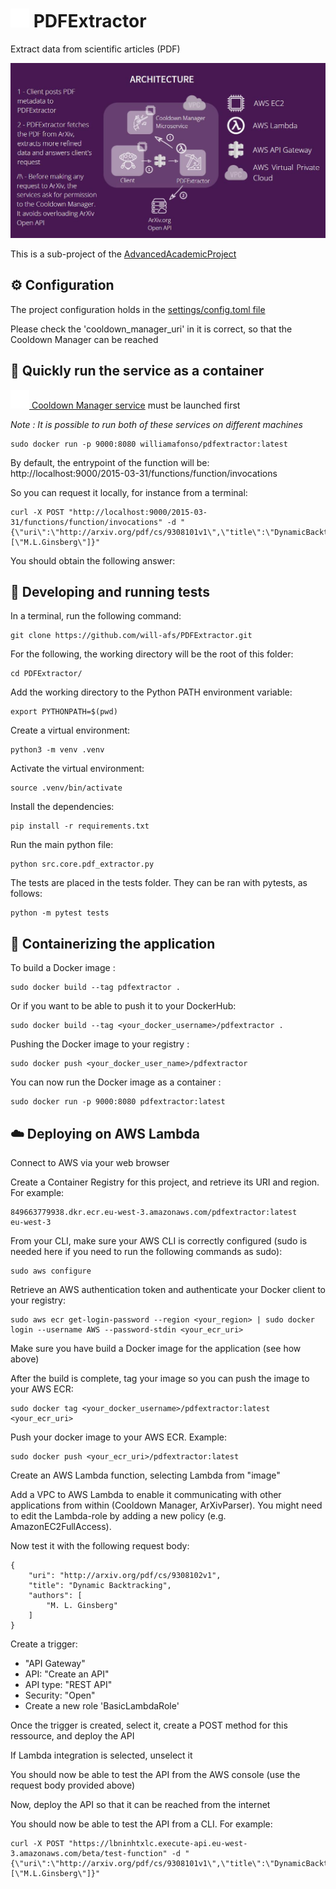 # <img src="https://github.com/will-afs/AdvancedAcademicProject/blob/main/doc/Icons/PDFExtractor.png" width="30"> PDFExtractor
Extract data from scientific articles (PDF)

<img src="https://github.com/will-afs/AdvancedAcademicProject/blob/main/doc/Deployment%20architecture/PDFExtractor/PDFExtractor%20architecture.JPG" width="700">

This is a sub-project of the [AdvancedAcademicProject](https://github.com/will-afs/AdvancedAcademicProject/)

⚙️ Configuration
-----------------
The project configuration holds in the [settings/config.toml file](https://github.com/will-afs/PDFExtractor/blob/main/settings/config.toml)

Please check the 'cooldown_manager_uri' in it is correct, so that the Cooldown Manager can be reached

🐇 Quickly run the service as a container
------------------------------------------
[<img src="https://github.com/will-afs/AdvancedAcademicProject/blob/main/doc/Icons/CooldownManager.png" width="30"> Cooldown Manager service](https://github.com/will-afs/CooldownManager) must be launched first

*Note : It is possible to run both of these services on different machines*

    sudo docker run -p 9000:8080 williamafonso/pdfextractor:latest
    
By default, the entrypoint of the function will be: http://localhost:9000/2015-03-31/functions/function/invocations

So you can request it locally, for instance from a terminal:

    curl -X POST "http://localhost:9000/2015-03-31/functions/function/invocations" -d "{\"uri\":\"http://arxiv.org/pdf/cs/9308101v1\",\"title\":\"DynamicBacktracking\",\"authors\":[\"M.L.Ginsberg\"]}"

You should obtain the following answer:

🧪 Developing and running tests
--------------------------------
In a terminal, run the following command:

    git clone https://github.com/will-afs/PDFExtractor.git

For the following, the working directory will be the root of this folder:

    cd PDFExtractor/
    
Add the working directory to the Python PATH environment variable:

    export PYTHONPATH=$(pwd)
    
Create a virtual environment:

    python3 -m venv .venv

Activate the virtual environment:
    
    source .venv/bin/activate
    
Install the dependencies:
    
    pip install -r requirements.txt

Run the main python file:

    python src.core.pdf_extractor.py

The tests are placed in the tests folder. They can be ran with pytests, as follows:

    python -m pytest tests

 🐋 Containerizing the application 
----------------------------------
To build a Docker image :

    sudo docker build --tag pdfextractor .
    
Or if you want to be able to push it to your DockerHub:

    sudo docker build --tag <your_docker_username>/pdfextractor .

Pushing the Docker image to your registry :

    sudo docker push <your_docker_user_name>/pdfextractor

You can now run the Docker image as a container :

    sudo docker run -p 9000:8080 pdfextractor:latest
    
☁️ Deploying on AWS Lambda
---------------------------
Connect to AWS via your web browser

Create a Container Registry for this project, and retrieve its URI and region. For example:

    849663779938.dkr.ecr.eu-west-3.amazonaws.com/pdfextractor:latest
    eu-west-3

From your CLI, make sure your AWS CLI is correctly configured (sudo is needed here if you need to run the following commands as sudo):

    sudo aws configure

Retrieve an AWS authentication token and authenticate your Docker client to your registry:

    sudo aws ecr get-login-password --region <your_region> | sudo docker login --username AWS --password-stdin <your_ecr_uri>

Make sure you have build a Docker image for the application (see how above)

After the build is complete, tag your image so you can push the image to your AWS ECR:

    sudo docker tag <your_docker_username>/pdfextractor:latest <your_ecr_uri>

Push your docker image to your AWS ECR. Example:

    sudo docker push <your_ecr_uri>/pdfextractor:latest
    
Create an AWS Lambda function, selecting Lambda from "image"

Add a VPC to AWS Lambda to enable it communicating with other applications from within (Cooldown Manager, ArXivParser). 
You might need to edit the Lambda-role by adding a new policy (e.g. AmazonEC2FullAccess).

Now test it with the following request body:

    {
        "uri": "http://arxiv.org/pdf/cs/9308102v1",
        "title": "Dynamic Backtracking",
        "authors": [
            "M. L. Ginsberg"
        ]
    }

Create a trigger:
- "API Gateway"
- API: "Create an API"
- API type: "REST API"
- Security: "Open"
- Create a new role 'BasicLambdaRole'

Once the trigger is created, select it, create a POST method for this ressource, and deploy the API

If Lambda integration is selected, unselect it

You should now be able to test the API from the AWS console (use the request body provided above)

Now, deploy the API so that it can be reached from the internet

You should now be able to test the API from a CLI. For example:

    curl -X POST "https://lbninhtxlc.execute-api.eu-west-3.amazonaws.com/beta/test-function" -d "{\"uri\":\"http://arxiv.org/pdf/cs/9308101v1\",\"title\":\"DynamicBacktracking\",\"authors\":[\"M.L.Ginsberg\"]}"
